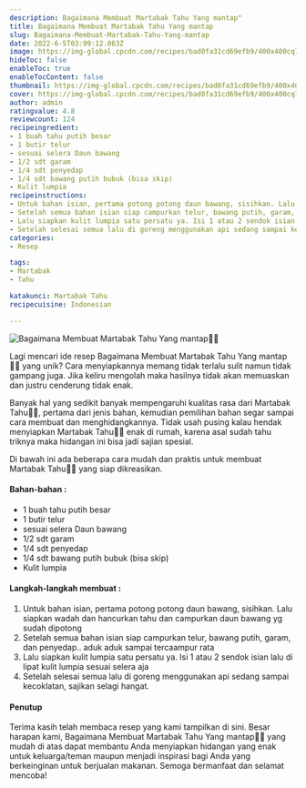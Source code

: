 ```yaml
---
description: Bagaimana Membuat Martabak Tahu Yang mantap"
title: Bagaimana Membuat Martabak Tahu Yang mantap
slug: Bagaimana-Membuat-Martabak-Tahu-Yang-mantap
date: 2022-6-5T03:09:12.063Z
image: https://img-global.cpcdn.com/recipes/bad0fa31cd69efb9/400x400cq70/photo.jpg
hideToc: false
enableToc: true
enableTocContent: false
thumbnail: https://img-global.cpcdn.com/recipes/bad0fa31cd69efb9/400x400cq70/photo.jpg
cover: https://img-global.cpcdn.com/recipes/bad0fa31cd69efb9/400x400cq70/photo.jpg
author: admin
ratingvalue: 4.8
reviewcount: 124
recipeingredient:
- 1 buah tahu putih besar
- 1 butir telur
- sesuai selera Daun bawang
- 1/2 sdt garam
- 1/4 sdt penyedap
- 1/4 sdt bawang putih bubuk (bisa skip)
- Kulit lumpia
recipeinstructions:
- Untuk bahan isian, pertama potong potong daun bawang, sisihkan. Lalu siapkan wadah dan hancurkan tahu dan campurkan daun bawang yg sudah dipotong
- Setelah semua bahan isian siap campurkan telur, bawang putih, garam, dan penyedap.. aduk aduk sampai tercaampur rata
- Lalu siapkan kulit lumpia satu persatu ya. Isi 1 atau 2 sendok isian lalu di lipat kulit lumpia sesuai selera aja
- Setelah selesai semua lalu di goreng menggunakan api sedang sampai kecoklatan, sajikan selagi hangat.
categories:
- Resep

tags:
- Martabak
- Tahu

katakunci: Martabak Tahu
recipecuisine: Indonesian

---
```


![Bagaimana Membuat Martabak Tahu Yang mantap👩‍🍳](https://img-global.cpcdn.com/recipes/bad0fa31cd69efb9/400x400cq70/photo.jpg)

Lagi mencari ide resep Bagaimana Membuat Martabak Tahu Yang mantap👩‍🍳 yang unik? Cara menyiapkannya memang tidak terlalu sulit namun tidak gampang juga. Jika keliru mengolah maka hasilnya tidak akan memuaskan dan justru cenderung tidak enak.

Banyak hal yang sedikit banyak mempengaruhi kualitas rasa dari Martabak Tahu👩‍🍳, pertama dari jenis bahan, kemudian pemilihan bahan segar sampai cara membuat dan menghidangkannya. Tidak usah pusing kalau hendak menyiapkan Martabak Tahu👩‍🍳 enak di rumah, karena asal sudah tahu triknya maka hidangan ini bisa jadi sajian spesial.

Di bawah ini ada beberapa cara mudah dan praktis untuk membuat Martabak Tahu👩‍🍳 yang siap dikreasikan.

<!--inarticleads1-->

#### Bahan-bahan :

- 1 buah tahu putih besar
- 1 butir telur
- sesuai selera Daun bawang
- 1/2 sdt garam
- 1/4 sdt penyedap
- 1/4 sdt bawang putih bubuk (bisa skip)
- Kulit lumpia

<!--inarticleads2-->

#### Langkah-langkah membuat :

1. Untuk bahan isian, pertama potong potong daun bawang, sisihkan. Lalu siapkan wadah dan hancurkan tahu dan campurkan daun bawang yg sudah dipotong
1. Setelah semua bahan isian siap campurkan telur, bawang putih, garam, dan penyedap.. aduk aduk sampai tercaampur rata
1. Lalu siapkan kulit lumpia satu persatu ya. Isi 1 atau 2 sendok isian lalu di lipat kulit lumpia sesuai selera aja
1. Setelah selesai semua lalu di goreng menggunakan api sedang sampai kecoklatan, sajikan selagi hangat.

#### Penutup

Terima kasih telah membaca resep yang kami tampilkan di sini. Besar harapan kami, Bagaimana Membuat Martabak Tahu Yang mantap👩‍🍳 yang mudah di atas dapat membantu Anda menyiapkan hidangan yang enak untuk keluarga/teman maupun menjadi inspirasi bagi Anda yang berkeinginan untuk berjualan makanan. Semoga bermanfaat dan selamat mencoba!